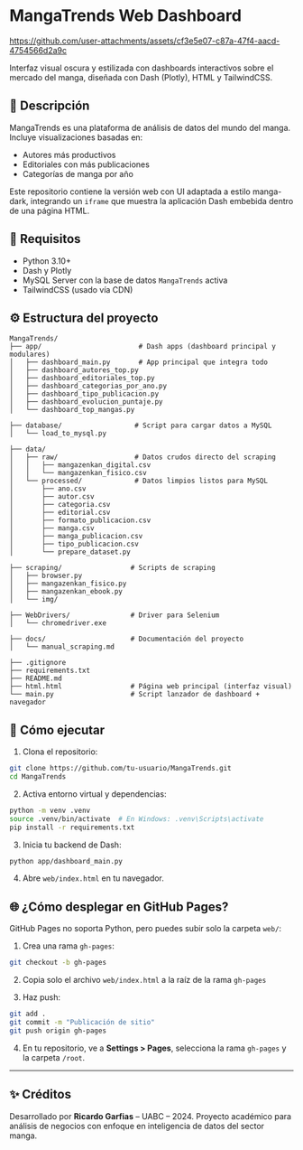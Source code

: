 # MangaTrends Web Dashboard

https://github.com/user-attachments/assets/cf3e5e07-c87a-47f4-aacd-4754566d2a9c

Interfaz visual oscura y estilizada con dashboards interactivos sobre el mercado del manga, diseñada con Dash (Plotly), HTML y TailwindCSS.

## 📌 Descripción
MangaTrends es una plataforma de análisis de datos del mundo del manga. Incluye visualizaciones basadas en:

- Autores más productivos
- Editoriales con más publicaciones
- Categorías de manga por año

Este repositorio contiene la versión web con UI adaptada a estilo manga-dark, integrando un `iframe` que muestra la aplicación Dash embebida dentro de una página HTML.

## 🧰 Requisitos

- Python 3.10+
- Dash y Plotly
- MySQL Server con la base de datos `MangaTrends` activa
- TailwindCSS (usado vía CDN)

## ⚙️ Estructura del proyecto

```
MangaTrends/
├── app/                        # Dash apps (dashboard principal y modulares)
│   ├── dashboard_main.py       # App principal que integra todo
│   ├── dashboard_autores_top.py
│   ├── dashboard_editoriales_top.py
│   ├── dashboard_categorias_por_ano.py
│   ├── dashboard_tipo_publicacion.py
│   ├── dashboard_evolucion_puntaje.py
│   └── dashboard_top_mangas.py

├── database/                  # Script para cargar datos a MySQL
│   └── load_to_mysql.py

├── data/
│   ├── raw/                   # Datos crudos directo del scraping
│   │   ├── mangazenkan_digital.csv
│   │   └── mangazenkan_fisico.csv
│   └── processed/             # Datos limpios listos para MySQL
│       ├── ano.csv
│       ├── autor.csv
│       ├── categoria.csv
│       ├── editorial.csv
│       ├── formato_publicacion.csv
│       ├── manga.csv
│       ├── manga_publicacion.csv
│       ├── tipo_publicacion.csv
│       └── prepare_dataset.py

├── scraping/                 # Scripts de scraping
│   ├── browser.py
│   ├── mangazenkan_fisico.py
│   ├── mangazenkan_ebook.py
│   └── img/

├── WebDrivers/               # Driver para Selenium
│   └── chromedriver.exe

├── docs/                     # Documentación del proyecto
│   └── manual_scraping.md

├── .gitignore
├── requirements.txt
├── README.md
├── html.html                 # Página web principal (interfaz visual)
└── main.py                   # Script lanzador de dashboard + navegador
```

## 🚀 Cómo ejecutar

1. Clona el repositorio:
```bash
git clone https://github.com/tu-usuario/MangaTrends.git
cd MangaTrends
```

2. Activa entorno virtual y dependencias:
```bash
python -m venv .venv
source .venv/bin/activate  # En Windows: .venv\Scripts\activate
pip install -r requirements.txt
```

3. Inicia tu backend de Dash:
```bash
python app/dashboard_main.py
```

4. Abre `web/index.html` en tu navegador.

## 🌐 ¿Cómo desplegar en GitHub Pages?

GitHub Pages no soporta Python, pero puedes subir solo la carpeta `web/`:

1. Crea una rama `gh-pages`:
```bash
git checkout -b gh-pages
```

2. Copia solo el archivo `web/index.html` a la raíz de la rama `gh-pages`

3. Haz push:
```bash
git add .
git commit -m "Publicación de sitio"
git push origin gh-pages
```

4. En tu repositorio, ve a **Settings > Pages**, selecciona la rama `gh-pages` y la carpeta `/root`.

---

## ✨ Créditos
Desarrollado por **Ricardo Garfias** – UABC – 2024. Proyecto académico para análisis de negocios con enfoque en inteligencia de datos del sector manga.

